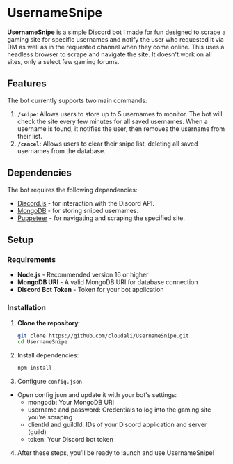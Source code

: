 # UsernameSnipe

**UsernameSnipe** is a simple Discord bot I made for fun designed to scrape a gaming site for specific usernames and notify the user who requested it via DM as well as in the requested channel when they come online. This uses a headless browser to scrape and navigate the site. It doesn't work on all sites, only a select few gaming forums. 

## Features
The bot currently supports two main commands:
1. **`/snipe`**: Allows users to store up to 5 usernames to monitor. The bot will check the site every few minutes for all saved usernames. When a username is found, it notifies the user, then removes the username from their list.
2. **`/cancel`**: Allows users to clear their snipe list, deleting all saved usernames from the database.

## Dependencies
The bot requires the following dependencies:
- [Discord.js](https://discord.js.org/) - for interaction with the Discord API.
- [MongoDB](https://www.mongodb.com/) - for storing sniped usernames.
- [Puppeteer](https://pptr.dev/) - for navigating and scraping the specified site.

## Setup
### Requirements
- **Node.js** - Recommended version 16 or higher
- **MongoDB URI** - A valid MongoDB URI for database connection
- **Discord Bot Token** - Token for your bot application

### Installation
1. **Clone the repository**:
   ```bash
   git clone https://github.com/cloudali/UsernameSnipe.git
   cd UsernameSnipe
2. Install dependencies:
   ```bash
   npm install
3. Configure `config.json`
- Open config.json and update it with your bot's settings:
    - mongodb: Your MongoDB URI
    - username and password: Credentials to log into the gaming site you’re scraping
    - clientId and guildId: IDs of your Discord application and server (guild)
    - token: Your Discord bot token
4. After these steps, you’ll be ready to launch and use UsernameSnipe!

   
